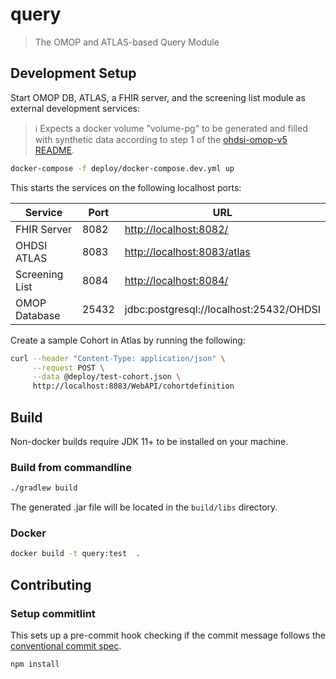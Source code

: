 # query

> The OMOP and ATLAS-based Query Module

## Development Setup

Start OMOP DB, ATLAS, a FHIR server, and the screening list module as external development services:

> ℹ Expects a docker volume "volume-pg" to be generated and filled with synthetic data according to step 1 of the [ohdsi-omop-v5 README](https://gitlab.miracum.org/miracum/etl/ohdsi-omop-v5).

```sh
docker-compose -f deploy/docker-compose.dev.yml up
```

This starts the services on the following localhost ports:

| Service        | Port  | URL                                     |
| -------------- | ----- | --------------------------------------- |
| FHIR Server    | 8082  | <http://localhost:8082/>                |
| OHDSI ATLAS    | 8083  | <http://localhost:8083/atlas>           |
| Screening List | 8084  | <http://localhost:8084/>                |
| OMOP Database  | 25432 | jdbc:postgresql://localhost:25432/OHDSI |

Create a sample Cohort in Atlas by running the following:

```sh
curl --header "Content-Type: application/json" \
     --request POST \
     --data @deploy/test-cohort.json \
     http://localhost:8083/WebAPI/cohortdefinition
```

## Build

Non-docker builds require JDK 11+ to be installed on your machine.

### Build from commandline

```sh
./gradlew build
```

The generated .jar file will be located in the `build/libs` directory.

### Docker

```sh
docker build -t query:test  .
```

## Contributing

### Setup commitlint

This sets up a pre-commit hook checking if the commit message follows the [conventional commit spec](https://www.conventionalcommits.org/en/v1.0.0/).

```sh
npm install
```
